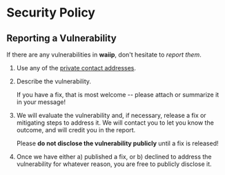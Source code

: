 # Security Policy

## Reporting a Vulnerability

If there are any vulnerabilities in **waiip**, don't hesitate to _report them_.

1. Use any of the [private contact addresses](https://github.com/ragibasif/waiip#support).
2. Describe the vulnerability.

   If you have a fix, that is most welcome -- please attach or summarize it in your message!

3. We will evaluate the vulnerability and, if necessary, release a fix or mitigating steps to address it. We will contact you to let you know the outcome, and will credit you in the report.

   Please **do not disclose the vulnerability publicly** until a fix is released!

4. Once we have either a) published a fix, or b) declined to address the vulnerability for whatever reason, you are free to publicly disclose it.
